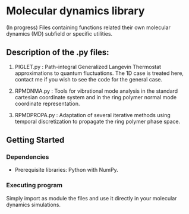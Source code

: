 # Molecular dynamics library

(In progress) Files containing functions related their own molecular dynamics (MD) subfield or specific utilities.

## Description of the .py files:

1) PIGLET.py : Path-integral Generalized Langevin Thermostat approximations to quantum fluctuations. The 1D case is treated here, contact me if you wish to
see the code for the general case.

2) RPMDNMA.py : Tools for vibrational mode analysis in the standard cartesian coordinate system and in the ring polymer normal mode coordinate representation.

3) RPMDPROPA.py : Adaptation of several iterative methods using temporal discretization to propagate the ring polymer phase space.

## Getting Started

### Dependencies

* Prerequisite libraries: Python with NumPy.

### Executing program

Simply import as module the files and use it directly in your molecular dynamics simulations.

